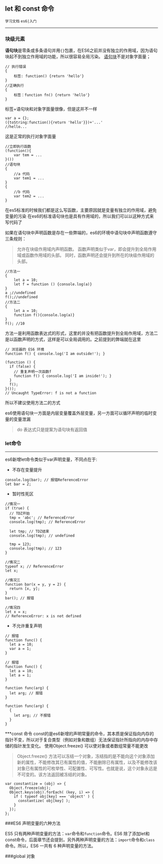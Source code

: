 ## let  和 const 命令
`学习文档` `es6|入门`

-------------------------------
### 块级元素
**语句块**是零条或多条语句并用`{}`包裹，在ES6之前并没有独立的作用域，因为语句块起不到独立作用域的功能，所以很容易全局污染。
[语句块](https://developer.mozilla.org/en-US/docs/Web/JavaScript/Reference/Statements/block)不是对象字面量；
```
// 执行错误
{
	标签: function() {return 'hello'}
}
//正确执行
{
	标签：function fn() {return 'hello'}
}
```
标签+语句块和对象字面量很像，但是这并不一样
```
var a = {};
({toString:function(){return 'hello'}})+'...'
//hello...
```
这是正常的执行对象字面量

```
//立即执行函数
(function(){
	var tem = ...
}())
//语句块
{
	//a 代码
	var tem1 = ... 
}
{
	//b 代码
	var tem2 = ... 
}
```
在es5标准的时候我们都是这么写函数，主要原因就是变量有独立的作用域，避免变量的污染
在es6的标准语句块也是具有作用域的，所以我们可以以这种方式来写代码了

如果在语句块中声明函数是存在一些弊端的，es6的环境中语句块中声明函数遵守三条规则：

>允许在块级作用域内声明函数。
>函数声明类似于var，即会提升到全局作用域或函数作用域的头部。
>同时，函数声明还会提升到所在的块级作用域的头部。

```
//方法一
{
	let a = 10;
	let f = function () {console.log(a)}
}
a ;//undefined
f();//undefined
//方法二
{
	let a = 10;
	function f(){console.log(a)}
}
f(); //10
```
方法一是利用函数表达式的形式，这里的并没有把函数提升到全局作用域，方法二是以函数声明的方式，这样是可以全局调用的。之前提到的弊端就在这里
```
// 浏览器的 ES6 环境
function f() { console.log('I am outside!'); }

(function () {
  if (false) {
    // 重复声明一次函数f
    function f() { console.log('I am inside!'); }
  }
  f();
}());
// Uncaught TypeError: f is not a function
```
所以不建议使用方法二的方式

es6使用语句块一方面是内层变量覆盖外层变量，另一方面可以循环声明的临时变量的变量泄漏

> do 表达式只是提案为语句块有返回值

### let命令
-------------------------------
es6新增let命令类似于var声明变量，不同点在于:

- 不存在变量提升
```
console.log(bar); // 报错ReferenceError
let bar = 2;
```
- 暂时性死区
```
//情况一
if (true) {
  // TDZ开始
  tmp = 'abc'; // ReferenceError
  console.log(tmp); // ReferenceError

  let tmp; // TDZ结束
  console.log(tmp); // undefined

  tmp = 123;
  console.log(tmp); // 123
}

//情况二
typeof x; // ReferenceError
let x;

//情况三
function bar(x = y, y = 2) {
  return [x, y];
}
bar(); // 报错

//情况四
let x = x;
// ReferenceError: x is not defined
```
- 不允许重复声明
```
// 报错
function func() {
  let a = 10;
  var a = 1;
}

// 报错
function func() {
  let a = 10;
  let a = 1;
}

function func(arg) {
  let arg; // 报错
}

function func(arg) {
  {
    let arg; // 不报错
  }
}
```
***const 命令
const的是es6新增的声明常量的命令，其本质是保证指向内存的指针不变，所以对于复合类型（例如对象和数组）无法保证指针所指向的内存中存储的指针发生变化。
使用Object.freeze() 可以使对象或者数组常量不能更改

>Object.freeze() 方法可以冻结一个对象，冻结指的是不能向这个对象添加新的属性，不能修改其已有属性的值，不能删除已有属性，以及不能修改该对象已有属性的可枚举性、可配置性、可写性。也就是说，这个对象永远是不可变的。该方法返回被冻结的对象。
```
var constantize = (obj) => {
  Object.freeze(obj);
  Object.keys(obj).forEach( (key, i) => {
    if ( typeof obj[key] === 'object' ) {
      constantize( obj[key] );
    }
  });
};
```

###ES6 声明变量的六种方法 

ES5 只有两种声明变量的方法：`var`命令和`function`命令。ES6 除了添加let和const命令，后面章节还会提到，另外两种声明变量的方法：`import`命令和`class`命令。所以，ES6 一共有 6 种声明变量的方法。

###global 对象